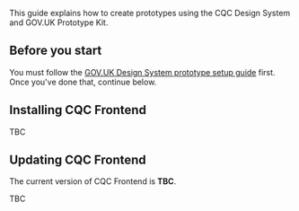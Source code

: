 This guide explains how to create prototypes using the CQC Design System and GOV.UK Prototype Kit.

## Before you start

You must follow the [GOV.UK Design System prototype setup guide](https://design-system.service.gov.uk/get-started/prototyping/) first. Once you've done that, continue below.

## Installing CQC Frontend

TBC

## Updating CQC Frontend

The current version of CQC Frontend is **TBC**.

TBC
